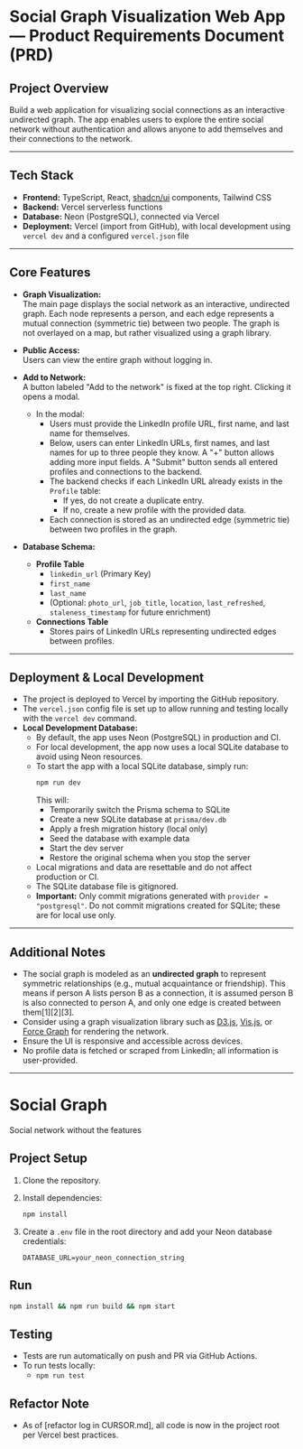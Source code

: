 # Social Graph Visualization Web App — Product Requirements Document (PRD)

## Project Overview

Build a web application for visualizing social connections as an interactive undirected graph. The app enables users to explore the entire social network without authentication and allows anyone to add themselves and their connections to the network.

---

## Tech Stack

- **Frontend:** TypeScript, React, [shadcn/ui](https://ui.shadcn.com/) components, Tailwind CSS
- **Backend:** Vercel serverless functions
- **Database:** Neon (PostgreSQL), connected via Vercel
- **Deployment:** Vercel (import from GitHub), with local development using `vercel dev` and a configured `vercel.json` file

---

## Core Features

- **Graph Visualization:**  
  The main page displays the social network as an interactive, undirected graph. Each node represents a person, and each edge represents a mutual connection (symmetric tie) between two people. The graph is not overlayed on a map, but rather visualized using a graph library.

- **Public Access:**  
  Users can view the entire graph without logging in.

- **Add to Network:**  
  A button labeled "Add to the network" is fixed at the top right. Clicking it opens a modal.

  - In the modal:
    - Users must provide the LinkedIn profile URL, first name, and last name for themselves.
    - Below, users can enter LinkedIn URLs, first names, and last names for up to three people they know. A "+" button allows adding more input fields. A "Submit" button sends all entered profiles and connections to the backend.
    - The backend checks if each LinkedIn URL already exists in the `Profile` table:
      - If yes, do not create a duplicate entry.
      - If no, create a new profile with the provided data.
    - Each connection is stored as an undirected edge (symmetric tie) between two profiles in the graph.

- **Database Schema:**
  - **Profile Table**
    - `linkedin_url` (Primary Key)
    - `first_name`
    - `last_name`
    - (Optional: `photo_url`, `job_title`, `location`, `last_refreshed`, `staleness_timestamp` for future enrichment)
  - **Connections Table**
    - Stores pairs of LinkedIn URLs representing undirected edges between profiles.

---

## Deployment & Local Development

- The project is deployed to Vercel by importing the GitHub repository.
- The `vercel.json` config file is set up to allow running and testing locally with the `vercel dev` command.
- **Local Development Database:**
  - By default, the app uses Neon (PostgreSQL) in production and CI.
  - For local development, the app now uses a local SQLite database to avoid using Neon resources.
  - To start the app with a local SQLite database, simply run:
    ```sh
    npm run dev
    ```
    This will:
    - Temporarily switch the Prisma schema to SQLite
    - Create a new SQLite database at `prisma/dev.db`
    - Apply a fresh migration history (local only)
    - Seed the database with example data
    - Start the dev server
    - Restore the original schema when you stop the server
  - Local migrations and data are resettable and do not affect production or CI.
  - The SQLite database file is gitignored.
  - **Important:** Only commit migrations generated with `provider = "postgresql"`. Do not commit migrations created for SQLite; these are for local use only.

---

## Additional Notes

- The social graph is modeled as an **undirected graph** to represent symmetric relationships (e.g., mutual acquaintance or friendship). This means if person A lists person B as a connection, it is assumed person B is also connected to person A, and only one edge is created between them[1][2][3].
- Consider using a graph visualization library such as [D3.js](https://d3js.org/), [Vis.js](https://visjs.org/), or [Force Graph](https://github.com/vasturiano/force-graph) for rendering the network.
- Ensure the UI is responsive and accessible across devices.
- No profile data is fetched or scraped from LinkedIn; all information is user-provided.

---

# Social Graph

Social network without the features

## Project Setup

1. Clone the repository.
2. Install dependencies:

   ```sh
   npm install
   ```

3. Create a `.env` file in the root directory and add your Neon database credentials:

   ```env
   DATABASE_URL=your_neon_connection_string
   ```

## Run

```sh
npm install && npm run build && npm start
```

## Testing

- Tests are run automatically on push and PR via GitHub Actions.
- To run tests locally:
  - `npm run test`

## Refactor Note

- As of [refactor log in CURSOR.md], all code is now in the project root per Vercel best practices.
